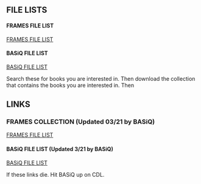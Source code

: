 ## FILE LISTS

#### FRAMES FILE LIST

[FRAMES FILE LIST](https://raw.githubusercontent.com/JesusIsL0rd/file-list/gh-pages/frames-lib)

#### BASiQ FILE LIST

[BASiQ FILE LIST](https://raw.githubusercontent.com/JesusIsL0rd/file-list/gh-pages/basiq-lib)

Search these for books you are interested in. Then download the collection that contains the books you are interested in. Then

## LINKS

### FRAMES COLLECTION (Updated 03/21 by BASiQ)

[FRAMES FILE LIST](https://drive.google.com/drive/folders/1-1TPdRNQbLwXDCdDtwdbnYp8Dw03ZYH8?usp=sharing)

#### BASiQ FILE LIST (Updated 3/21 by BASiQ)

[BASiQ FILE LIST](https://drive.google.com/drive/folders/1-2gKZ9WN5c5E6P8WXhPIDsf3-8KBu1AU?usp=sharing)

If these links die. Hit BASiQ up on CDL.
